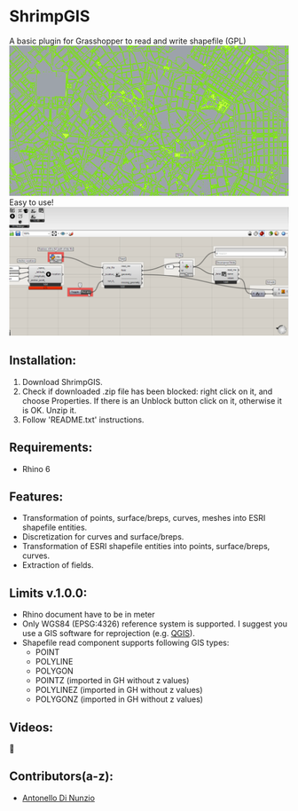 # ShrimpGIS
A basic plugin for Grasshopper to read and write shapefile (GPL)
![Alt Text](https://github.com/AntonelloDN/ShrimpGIS/blob/master/examples/ShrimpGIS_milan_top.png)
Easy to use!
![Alt Text](https://github.com/AntonelloDN/ShrimpGIS/blob/master/examples/shrimp_gis.gif)
## Installation:
1. Download ShrimpGIS.
2. Check if downloaded .zip file has been blocked: right click on it, and choose Properties. If there is an Unblock button click on it, otherwise it is OK. Unzip it.
3. Follow 'README.txt' instructions.
## Requirements:
* Rhino 6
## Features:
* Transformation of points, surface/breps, curves, meshes into ESRI shapefile entities.
* Discretization for curves and surface/breps.
* Transformation of ESRI shapefile entities into points, surface/breps, curves.
* Extraction of fields.
## Limits v.1.0.0:
* Rhino document have to be in meter
* Only WGS84 (EPSG:4326) reference system is supported. I suggest you use a GIS software for reprojection (e.g. [QGIS](https://www.qgis.org/en/site/)).
* Shapefile read component supports following GIS types:
  * POINT
  * POLYLINE
  * POLYGON
  * POINTZ (imported in GH without z values)
  * POLYLINEZ (imported in GH without z values)
  * POLYGONZ (imported in GH without z values)
## Videos:
:construction:
## Contributors(a-z):
* [Antonello Di Nunzio](https://github.com/AntonelloDN)



